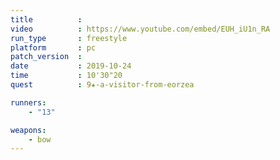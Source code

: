 ```yaml
---
title          :
video          : https://www.youtube.com/embed/EUH_iU1n_RA
run_type       : freestyle
platform       : pc
patch_version  : 
date           : 2019-10-24
time           : 10'30"20
quest          : 9★-a-visitor-from-eorzea

runners:
    - "13"

weapons:
    - bow
---
```

